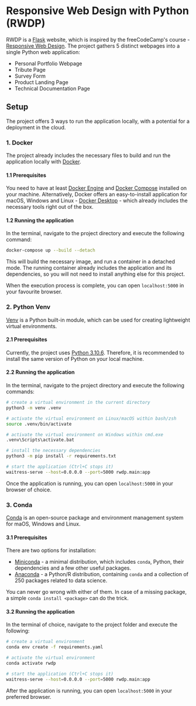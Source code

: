 # Responsive Web Design with Python (RWDP)

RWDP is a [Flask](https://palletsprojects.com/p/flask/) website, which is inspired by the freeCodeCamp's course - [Responsive Web Design](https://www.freecodecamp.org/learn/2022/responsive-web-design/).
The project gathers 5 distinct webpages into a single Python web application:

- Personal Portfolio Webpage
- Tribute Page
- Survey Form
- Product Landing Page
- Technical Documentation Page

## Setup

The project offers 3 ways to run the application locally, with a potential for a deployment in the cloud.

### 1. Docker

The project already includes the necessary files to build and run the application locally with [Docker](https://docs.docker.com/get-started/overview/).

#### 1.1 Prerequisites

You need to have at least [Docker Engine](https://docs.docker.com/engine/) and [Docker Compose](https://docs.docker.com/compose/) installed on your machine.
Alternatively, Docker offers an easy-to-install application for macOS, Windows and Linux - [Docker Desktop](https://docs.docker.com/get-docker/) - which already includes the necessary tools right out of the box.

#### 1.2 Running the application

In the terminal, navigate to the project directory and execute the following command:

```bash
docker-compose up --build --detach
 ```

This will build the necessary image, and run a container in a detached mode.
The running container already includes the application and its dependencies, so you will not need to install anything else for this project.

When the execution process is complete, you can open `localhost:5000` in your favourite browser.

### 2. Python Venv

[Venv](https://docs.python.org/3/library/venv.html) is a Python built-in module, which can be used for creating lightweight virtual environments.

#### 2.1 Prerequisites

Currently, the project uses [Python 3.10.6](https://www.python.org/downloads/release/python-3106/). Therefore, it is recommended to install the same version of Python on your local machine.

#### 2.2 Running the application

In the terminal, navigate to the project directory and execute the following commands:

```bash
# create a virtual environment in the current directory
python3 -m venv .venv

# activate the virtual environment on Linux/macOS within bash/zsh
source .venv/bin/activate

# activate the virtual environment on Windows within cmd.exe
.venv\Scripts\activate.bat

# install the necessary dependencies
python3 -m pip install -r requirements.txt

# start the application (Ctrl+C stops it)
waitress-serve --host=0.0.0.0 --port=5000 rwdp.main:app
```

Once the application is running, you can open `localhost:5000` in your browser of choice.

### 3. Conda

[Conda](https://docs.conda.io/en/latest/) is an open-source package and environment management system for maOS, Windows and Linux.

#### 3.1 Prerequisites

There are two options for installation:

- [Miniconda](https://docs.conda.io/en/latest/miniconda.html) - a minimal distribution, which includes `conda`, Python, their dependencies and a few other useful packages.
- [Anaconda](https://docs.continuum.io/anaconda/) - a Python/R distribution, containing `conda` and a collection of 250 packages related to data science.

You can never go wrong with either of them. In case of a missing package, a simple `conda install <package>` can do the trick.

#### 3.2 Running the application

In the terminal of choice, navigate to the project folder and execute the following:

```bash
# create a virtual environment
conda env create -f requirements.yaml

# activate the virtual environment
conda activate rwdp

# start the application (Ctrl+C stops it)
waitress-serve --host=0.0.0.0 --port=5000 rwdp.main:app
```

After the application is running, you can open `localhost:5000` in your preferred browser.
